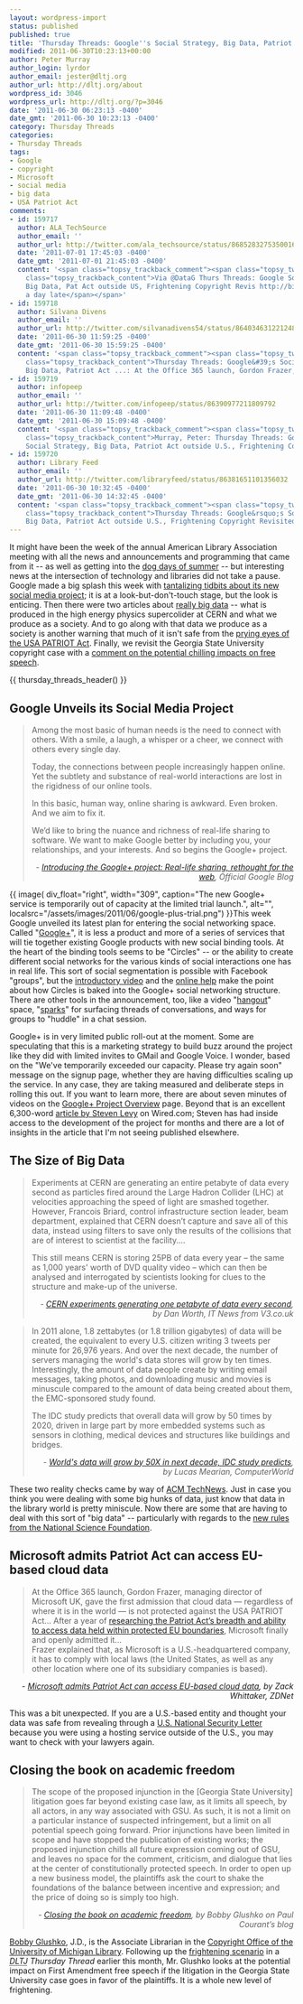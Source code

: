 ```yaml
---
layout: wordpress-import
status: published
published: true
title: 'Thursday Threads: Google''s Social Strategy, Big Data, Patriot Act outside U.S., Frightening Copyright Revisited'
modified: 2011-06-30T10:23:13+00:00
author: Peter Murray
author_login: lyrdor
author_email: jester@dltj.org
author_url: http://dltj.org/about
wordpress_id: 3046
wordpress_url: http://dltj.org/?p=3046
date: '2011-06-30 06:23:13 -0400'
date_gmt: '2011-06-30 10:23:13 -0400'
category: Thursday Threads
categories:
- Thursday Threads
tags:
- Google
- copyright
- Microsoft
- social media
- big data
- USA Patriot Act
comments:
- id: 159717
  author: ALA_TechSource
  author_email: ''
  author_url: http://twitter.com/ala_techsource/status/86852832753500160
  date: '2011-07-01 17:45:03 -0400'
  date_gmt: '2011-07-01 21:45:03 -0400'
  content: '<span class="topsy_trackback_comment"><span class="topsy_twitter_username"><span
    class="topsy_trackback_content">Via @DataG Thurs Threads: Google Social Strategy,
    Big Data, Pat Act outside US, Frightening Copyright Revis http://bit.ly/jxOBUH
    a day late</span></span>'
- id: 159718
  author: Silvana Divens
  author_email: ''
  author_url: http://twitter.com/silvanadivens54/status/86403463122124800
  date: '2011-06-30 11:59:25 -0400'
  date_gmt: '2011-06-30 15:59:25 -0400'
  content: '<span class="topsy_trackback_comment"><span class="topsy_twitter_username"><span
    class="topsy_trackback_content">Thursday Threads: Google&#39;s Social Strategy,
    Big Data, Patriot Act ...: At the Office 365 launch, Gordon Frazer, ... http://bit.ly/knJYLr</span></span>'
- id: 159719
  author: infopeep
  author_email: ''
  author_url: http://twitter.com/infopeep/status/86390977211809792
  date: '2011-06-30 11:09:48 -0400'
  date_gmt: '2011-06-30 15:09:48 -0400'
  content: '<span class="topsy_trackback_comment"><span class="topsy_twitter_username"><span
    class="topsy_trackback_content">Murray, Peter: Thursday Threads: Google&rsquo;s
    Social Strategy, Big Data, Patriot Act outside U.S., Frightening Copyr... http://bit.ly/kUbkk5</span></span>'
- id: 159720
  author: Library Feed
  author_email: ''
  author_url: http://twitter.com/libraryfeed/status/86381651101356032
  date: '2011-06-30 10:32:45 -0400'
  date_gmt: '2011-06-30 14:32:45 -0400'
  content: '<span class="topsy_trackback_comment"><span class="topsy_twitter_username"><span
    class="topsy_trackback_content">Thursday Threads: Google&rsquo;s Social Strategy,
    Big Data, Patriot Act outside U.S., Frightening Copyright Revisited http://bit.ly/jtHmU7</span></span>'
---
```


<p>It might have been the week of the annual American Library Association meeting with all the news and announcements and programming that came from it -- as well as getting into the <a href="http://en.wikipedia.org/wiki/Dog_Days" title="Dog Days | Wikipedia">dog days of summer</a> -- but interesting news at the intersection of technology and libraries did not take a pause.  Google made a big splash this week with <a href="#p3046-google-plus">tantalizing tidbits about its new social media project</a>; it is at a look-but-don't-touch stage, but the look is enticing.  Then there were two articles about <a href="#p3046-big-data">really big data</a> -- what is produced in the high energy physics supercolider at CERN and what we produce as a society.  And to go along with that data we produce as a society is another warning that much of it isn't safe from the <a href="#p3046-usa-patriot-act">prying eyes of the USA PATRIOT Act</a>.  Finally, we revisit the Georgia State University copyright case with a <a href="#p3046-gsu">comment on the potential chilling impacts on free speech</a>.</p>
{{ thursday_threads_header() }}
<h2 id="p3046-google-plus">Google Unveils its Social Media Project</h2>
<blockquote><p>Among the most basic of human needs is the need to connect with others. With a smile, a laugh, a whisper or a cheer, we connect with others every single day.</p>
<p>Today, the connections between people increasingly happen online. Yet the subtlety and substance of real-world interactions are lost in the rigidness of our online tools.</p>
<p>In this basic, human way, online sharing is awkward. Even broken. And we aim to fix it.</p>
<p>We&rsquo;d like to bring the nuance and richness of real-life sharing to software. We want to make Google better by including you, your relationships, and your interests. And so begins the Google+ project.
<div style="text-align: right; width: 100%;"><cite>- <a href="http://googleblog.blogspot.com/2011/06/introducing-google-project-real-life.html" title="Introducing the Google+ project: Real-life sharing, rethought for the web | Official Google Blog">Introducing the Google+ project: Real-life sharing, rethought for the web</a>, Official Google Blog</cite></div>
</blockquote>
<p>{{ image(
    div_float="right",
    width="309",
    caption="The new Google+ service is temporarily out of capacity at the limited trial launch.",
    alt="",
    localsrc="/assets/images/2011/06/google-plus-trial.png") }}This week Google unveiled its latest plan for entering the social networking space.  Called "<a href="https://plus.google.com/" title="The Google+ project: real life sharing, rethought for the web.">Google+</a>", it is less a product and more of a series of services that will tie together existing Google products with new social binding tools.  At the heart of the binding tools seems to be "Circles" -- or the ability to create different social networks for the various kinds of social interactions one has in real life.  This sort of social segmentation is possible with Facebook "groups", but the <a href="http://youtu.be/BeMZP-oyOII" title="The Google+ project: Circles | YouTube">introductory video</a> and the <a href="http://www.google.com/support/+/bin/static.py?hl=en&page=guide.cs&guide=1257347&rd=1" title="Circles - Google+ Help">online help</a> make the point about how Circles is baked into the Google+ social networking structure.  There are other tools in the announcement, too, like a video "<a href="http://www.google.com/support/+/bin/static.py?hl=en&amp;page=guide.cs&amp;guide=1257349&amp;rd=1">hangout</a>" space, "<a href="http://www.google.com/support/+/bin/static.py?hl=en&amp;page=guide.cs&amp;guide=1289752&amp;rd=1">sparks</a>" for surfacing threads of conversations, and ways for groups to "huddle" in a chat session.</p>
<p>Google+ is in very limited public roll-out at the moment.  Some are speculating that this is a marketing strategy to build buzz around the project like they did with limited invites to GMail and Google Voice.  I wonder, based on the "We've temporarily exceeded our capacity. Please try again soon" message on the signup page, whether they are having difficulties scaling up the service.  In any case, they are taking measured and deliberate steps in rolling this out.  If you want to learn more, there are about seven minutes of videos on the <a href="http://www.google.com/intl/en/+/learnmore/" title="The Google+ Project">Google+ Project Overview</a> page.  Beyond that is an excellent 6,300-word <a href="http://www.wired.com/epicenter/2011/06/inside-google-plus-social/all/1" title="Inside Google+ &mdash; How the Search Giant Plans to Go Social | Epicenter&nbsp;| Wired.com">article by Steven Levy</a> on Wired.com; Steven has had inside access to the development of the project for months and there are a lot of insights in the article that I'm not seeing published elsewhere.</p>
<h2 id="p3046-big-data">The Size of Big Data</h2>
<blockquote><p>Experiments at CERN are generating an entire petabyte of data every second as particles fired around the Large Hadron Collider (LHC) at velocities approaching the speed of light are smashed together. However, Francois Briard, control infrastructure section leader, beam department, explained that CERN doesn&rsquo;t capture and save all of this data, instead using filters to save only the results of the collisions that are of interest to scientist at the facility....</p>
<p>This still means CERN is storing 25PB of data every year &ndash; the same as 1,000 years' worth of DVD quality video &ndash; which can then be analysed and interrogated by scientists looking for clues to the structure and make-up of the universe.
<div style="text-align: right; width: 100%;"><cite>- <a href="http://www.v3.co.uk/v3-uk/news/2081263/cern-experiments-generating-petabyte" title="CERN experiments generating one petabyte of data every second - IT News from V3.co.uk">CERN experiments generating one petabyte of data every second</a>, by Dan Worth, IT News from V3.co.uk</cite></div>
</blockquote>
<blockquote><p>In 2011 alone, 1.8 zettabytes (or 1.8 trillion gigabytes) of data will be created, the equivalent to every U.S. citizen writing 3 tweets per minute for 26,976 years. And over the next decade, the number of servers managing the world's data stores will grow by ten times. Interestingly, the amount of data people create by writing email messages, taking photos, and downloading music and movies is minuscule compared to the amount of data being created about them, the EMC-sponsored study found.</p>
<p>The IDC study predicts that overall data will grow by 50 times by 2020, driven in large part by more embedded systems such as sensors in clothing, medical devices and structures like buildings and bridges.
<div style="text-align: right; width: 100%;"><cite>- <a href="http://www.computerworld.com/article/2509588/data-center/world-s-data-will-grow-by-50x-in-next-decade--idc-study-predicts.html" title="World&#039;s data will grow by 50X in next decade, IDC study predicts | ComputerWorld">World's data will grow by 50X in next decade, IDC study predicts</a>, by Lucas Mearian, ComputerWorld</cite></div>
</blockquote>
<p>These two reality checks came by way of <a href="http://technews.acm.org/" title="ACM TechNews">ACM TechNews</a>.  Just in case you think you were dealing with some big hunks of data, just know that data in the library world is pretty miniscule.  Now there are some that are having to deal with this sort of "big data" -- particularly with regards to the <a href="http://www.nsf.gov/eng/general/dmp.jsp" title="NSF Data Management Plan Requirements">new rules from the National Science Foundation</a>.</p>
<h2 id="p3046-usa-patriot-act">Microsoft admits Patriot Act can access EU-based cloud data</h2>
<blockquote><p>At the Office 365 launch, Gordon Frazer, managing director of Microsoft UK, gave the first admission that cloud data &mdash; regardless of where it is in the world &mdash; is not protected against the USA PATRIOT Act... After a year of <a href="http://www.zdnet.com/blog/igeneration/summary-zdnets-usa-patriot-act-series/9233" title="Summary: ZDNet&amp;#039;s USA PATRIOT Act series | ZDNet">researching the Patriot Act&rsquo;s breadth and ability to access data held within protected EU boundaries</a>, Microsoft finally and openly admitted it...<br />
Frazer explained that, as Microsoft is a U.S.-headquartered company, it has to comply with local laws (the United States, as well as any other location where one of its subsidiary companies is based).</p></blockquote>
<div style="text-align: right; width: 100%;"><cite>- <a href="http://www.zdnet.com/blog/igeneration/microsoft-admits-patriot-act-can-access-eu-based-cloud-data/11225" title="Microsoft admits Patriot Act can access EU-based cloud data | ZDNet">Microsoft admits Patriot Act can access EU-based cloud data</a>, by Zack Whittaker, ZDNet</cite></div>
<p>This was a bit unexpected.  If you are a U.S.-based entity and thought your data was safe from revealing through a <a href="http://en.wikipedia.org/wiki/National_Security_Letter" title="National Security Letter | Wikipedia">U.S. National Security Letter</a> because you were using a hosting service outside of the U.S., you may want to check with your lawyers again.</p>
<h2 id="p3046-gsu">Closing the book on academic freedom</h2>
<blockquote><p>The scope of the proposed injunction in the [Georgia State University] litigation goes far beyond existing case law, as it limits all speech, by all actors, in any way associated with GSU. As such, it is not a limit on a particular instance of suspected infringement, but a limit on all potential speech going forward. Prior injunctions have been limited in scope and have stopped the publication of existing works; the proposed injunction chills all future expression coming out of GSU, and leaves no space for the comment, criticism, and dialogue that lies at the center of constitutionally protected speech. In order to open up a new business model, the plaintiffs ask the court to shake the foundations of the balance between incentive and expression; and the price of doing so is simply too high.
<div style="text-align: right; width: 100%;"><cite>- <a href="http://paulcourant.net/2011/06/23/closing-the-book-on-academic-freedom/" title="Closing the book on academic freedom | Au Courant">Closing the book on academic freedom</a>, by Bobby Glushko on Paul Courant&rsquo;s blog</cite></div>
</blockquote>
<p><a href="http://web.archive.org/web/20110630000000/http://www.lib.umich.edu/users/rglushko" title="rglushko | MLibrary">Bobby Glushko</a>, J.D., is the Associate Librarian in the <a href="http://www.lib.umich.edu/copyright" title="Copyright Office, MPublishing  | MLibrary">Copyright Office of the University of Michigan Library</a>.  Following up the <a href="/article/thursday-threads-2011w24/#p3020-copyright">frightening scenario</a> in a <i><acronym title="Disruptive Library Technology Jester">DLTJ</acronym> Thursday Thread</i> earlier this month, Mr. Glushko looks at the potential impact on First Amendment free speech if the litigation in the Georgia State University case goes in favor of the plaintiffs. It is a whole new level of frightening.</p>
